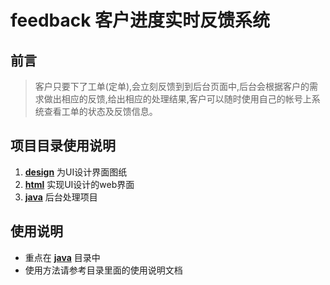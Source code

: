 # feedback 客户进度实时反馈系统

## 前言
> 客户只要下了工单(定单),会立刻反馈到到后台页面中,后台会根据客户的需求做出相应的反馈,给出相应的处理结果,客户可以随时使用自己的帐号上系统查看工单的状态及反馈信息。

## 项目目录使用说明

1. **[design](https://github.com/dounine/feedback/tree/master/design)** 为UI设计界面图纸
2. **[html](https://github.com/dounine/feedback/tree/master/html)** 实现UI设计的web界面
3. **[java](https://github.com/dounine/feedback/tree/master/java)** 后台处理项目

## 使用说明

* 重点在 **[java](https://github.com/dounine/feedback/tree/master/java)** 目录中
* 使用方法请参考目录里面的使用说明文档

